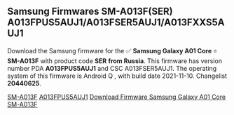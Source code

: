 <h2>Samsung Firmwares SM-A013F(SER) A013FPUS5AUJ1/A013FSER5AUJ1/A013FXXS5AUJ1</h2>
Download the Samsung firmware for the ✅ <strong>Samsung Galaxy A01 Core </strong> ⭐ <strong>SM-A013F</strong> with product code <strong>SER</strong> <strong> from Russia</strong>. This firmware has version number PDA <strong>A013FPUS5AUJ1</strong> and CSC A013FSER5AUJ1. The operating system of this firmware is Android Q , with build date 2021-11-10. Changelist <strong>20440625</strong>.


[SM-A013F](https://samfirm.shop/samsung/model/SM-A013F)
[A013FPUS5AUJ1](https://samfirm.shop/samsung/pda/A013FPUS5AUJ1)
[Download Firmware Samsung Galaxy A01 Core SM-A013F](https://samfirm.shop/samsung/firmware/473942)
